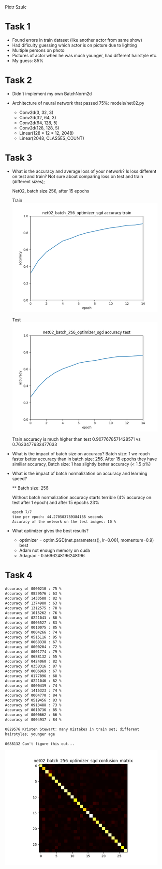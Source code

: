 Piotr Szulc

# Task 1

* Found errors in train dataset (like another actor from same show)
* Had dificulty guessing which actor is on picture due to lighting
* Multiple persons on photo
* Pictures of actor when he was much younger, had different hairstyle etc.
* My guess: 85%

# Task 2
* Didn't implement my own BatchNorm2d
* Architecture of neural network that passed 75%:
    models/net02.py
    
    * Conv2d(3, 32, 3)
    * Conv2d(32, 64, 3)
    * Conv2d(64, 128, 5)
    * Conv2d(128, 128, 5)
    * Linear(128 * 12 * 12, 2048)
    * Linear(2048, CLASSES_COUNT)

# Task 3 
* What is the accuracy and average loss of your network? Is loss different on test and
train?
    Not sure about comparing loss on test and train (different sizes);

    Net02, batch size 256, after 15 epochs

    Train
    ![Accuracy train](./plots/net02_batch_256_optimizer_sgd_accuracy_train.png "Accuracy train")

    Test
    ![Accuracy test](./plots/net02_batch_256_optimizer_sgd_accuracy_test.png "Accuracy test")

    Train accuracy is much higher than test
    0.9077678571428571 vs 0.7633477633477633

    

* What is the impact of batch size on accuracy?
    Batch size: 1 we reach faster better accuracy than in batch size: 256. After 15 epochs they have similiar accuracy, Batch size: 1 has slightly better accuracy (< 1.5 p%)

* What is the impact of batch normalization on accuracy and learning speed?

    ** Batch size: 256

    Without batch normalization accuracy starts terrible (4% accuracy on test after 1 epoch) and after 15 epochs 23%

    ```
    epoch 7/7
    time per epoch: 44.270503759384155 seconds
    Accuracy of the network on the test images: 10 %
    ```

* What optimizer gives the best results?

    * optimizer = optim.SGD(net.parameters(), lr=0.001, momentum=0.9) best
    * Adam not enough memory on cuda
    * Adagrad - 0.5696248196248196

# Task 4

    Accuracy of 0000210 : 75 %
    Accuracy of 0829576 : 63 %
    Accuracy of 1433588 : 82 %
    Accuracy of 1374980 : 63 %
    Accuracy of 1312575 : 78 %
    Accuracy of 1015262 : 76 %
    Accuracy of 0221043 : 80 %
    Accuracy of 0005527 : 83 %
    Accuracy of 0010075 : 85 %
    Accuracy of 0004266 : 74 %
    Accuracy of 0515116 : 85 %
    Accuracy of 0068338 : 67 %
    Accuracy of 0000204 : 72 %
    Accuracy of 0001774 : 79 %
    Accuracy of 0688132 : 55 %
    Accuracy of 0424060 : 82 %
    Accuracy of 0358316 : 87 %
    Accuracy of 0006969 : 67 %
    Accuracy of 0177896 : 68 %
    Accuracy of 0221046 : 82 %
    Accuracy of 0000439 : 74 %
    Accuracy of 1415323 : 74 %
    Accuracy of 0004770 : 84 %
    Accuracy of 0519456 : 83 %
    Accuracy of 0913488 : 73 %
    Accuracy of 0010736 : 85 %
    Accuracy of 0000662 : 66 %
    Accuracy of 0004937 : 84 %

    0829576 Kristen Stewart: many mistakes in train set; different hairstyles; younger age

    0688132 Can't figure this out...
    
![alt text](./plots/net02_batch_256_optimizer_sgd_confusion_matrix.png "Confusion Matrix")
